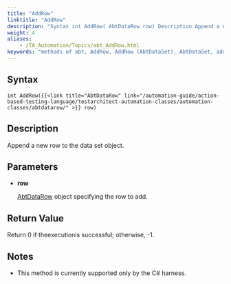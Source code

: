 ```yaml
--- 
title: "AddRow"
linktitle: "AddRow"
description: "Syntax int AddRow( AbtDataRow row) Description Append a new row to the data set object. Parameters row AbtDataRow object specifying the row to add. Return Value Return 0 if the execution is ..."
weight: 4
aliases: 
    - /TA_Automation/Topics/abt_AddRow.html
keywords: "methods of abt, AddRow, AddRow (AbtDataSet), AbtDataSet, addrow, abtdataset addrow, add row to data set, append row to data set, new row"
---
```


## Syntax

`int AddRow({{<link title="AbtDataRow" link="/automation-guide/action-based-testing-language/testarchitect-automation-classes/automation-classes/abtdatarow/" >}} row)`

## Description

Append a new row to the data set object.

## Parameters

-   **row**

    [AbtDataRow](/automation-guide/action-based-testing-language/testarchitect-automation-classes/automation-classes/abtdatarow/) object specifying the row to add.


## Return Value

Return 0 if theexecutionis successful; otherwise, -1.

## Notes

-   This method is currently supported only by the C\# harness.




